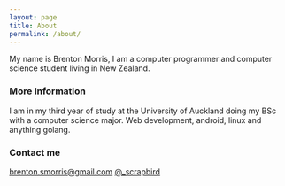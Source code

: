 ```yaml
---
layout: page
title: About
permalink: /about/
---
```


My name is Brenton Morris, I am a computer programmer and computer science student living in New Zealand.

### More Information

I am in my third year of study at the University of Auckland doing my BSc with a computer science major.
Web development, android, linux and anything golang.

### Contact me

[brenton.smorris@gmail.com](mailto:brenton.smorris@gmail.com)
[@_scrapbird](https://twitter.com/_scrapbird)

